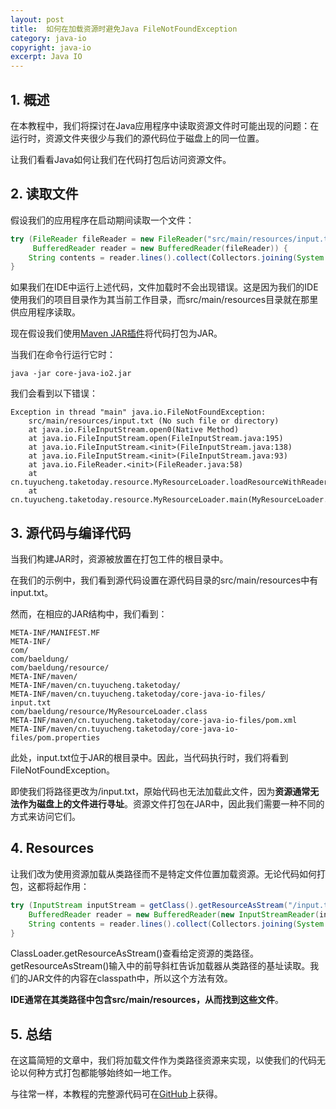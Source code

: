 ```yaml
---
layout: post
title:  如何在加载资源时避免Java FileNotFoundException
category: java-io
copyright: java-io
excerpt: Java IO
---
```


## 1. 概述

在本教程中，我们将探讨在Java应用程序中读取资源文件时可能出现的问题：在运行时，资源文件夹很少与我们的源代码位于磁盘上的同一位置。

让我们看看Java如何让我们在代码打包后访问资源文件。

## 2. 读取文件

假设我们的应用程序在启动期间读取一个文件：

```java
try (FileReader fileReader = new FileReader("src/main/resources/input.txt"); 
     BufferedReader reader = new BufferedReader(fileReader)) {
    String contents = reader.lines().collect(Collectors.joining(System.lineSeparator()));
}
```

如果我们在IDE中运行上述代码，文件加载时不会出现错误。这是因为我们的IDE使用我们的项目目录作为其当前工作目录，而src/main/resources目录就在那里供应用程序读取。

现在假设我们使用[Maven JAR插件](https://www.baeldung.com/executable-jar-with-maven)将代码打包为JAR。

当我们在命令行运行它时：

```shell
java -jar core-java-io2.jar
```

我们会看到以下错误：

```plaintext
Exception in thread "main" java.io.FileNotFoundException: 
    src/main/resources/input.txt (No such file or directory)
	at java.io.FileInputStream.open0(Native Method)
	at java.io.FileInputStream.open(FileInputStream.java:195)
	at java.io.FileInputStream.<init>(FileInputStream.java:138)
	at java.io.FileInputStream.<init>(FileInputStream.java:93)
	at java.io.FileReader.<init>(FileReader.java:58)
	at cn.tuyucheng.taketoday.resource.MyResourceLoader.loadResourceWithReader(MyResourceLoader.java:14)
	at cn.tuyucheng.taketoday.resource.MyResourceLoader.main(MyResourceLoader.java:37)
```

## 3. 源代码与编译代码

当我们构建JAR时，资源被放置在打包工件的根目录中。

在我们的示例中，我们看到源代码设置在源代码目录的src/main/resources中有input.txt。

然而，在相应的JAR结构中，我们看到：

```plaintext
META-INF/MANIFEST.MF
META-INF/
com/
com/baeldung/
com/baeldung/resource/
META-INF/maven/
META-INF/maven/cn.tuyucheng.taketoday/
META-INF/maven/cn.tuyucheng.taketoday/core-java-io-files/
input.txt
com/baeldung/resource/MyResourceLoader.class
META-INF/maven/cn.tuyucheng.taketoday/core-java-io-files/pom.xml
META-INF/maven/cn.tuyucheng.taketoday/core-java-io-files/pom.properties
```

此处，input.txt位于JAR的根目录中。因此，当代码执行时，我们将看到FileNotFoundException。

即使我们将路径更改为/input.txt，原始代码也无法加载此文件，因为**资源通常无法作为磁盘上的文件进行寻址**。资源文件打包在JAR中，因此我们需要一种不同的方式来访问它们。

## 4. Resources

让我们改为使用资源加载从类路径而不是特定文件位置加载资源。无论代码如何打包，这都将起作用：

```java
try (InputStream inputStream = getClass().getResourceAsStream("/input.txt");
    BufferedReader reader = new BufferedReader(new InputStreamReader(inputStream))) {
    String contents = reader.lines().collect(Collectors.joining(System.lineSeparator()));
}
```

ClassLoader.getResourceAsStream()查看给定资源的类路径。getResourceAsStream()输入中的前导斜杠告诉加载器从类路径的基址读取。我们的JAR文件的内容在classpath中，所以这个方法有效。

**IDE通常在其类路径中包含src/main/resources，从而找到这些文件**。

## 5. 总结

在这篇简短的文章中，我们将加载文件作为类路径资源来实现，以使我们的代码无论以何种方式打包都能够始终如一地工作。

与往常一样，本教程的完整源代码可在[GitHub](https://github.com/tuyucheng7/taketoday-tutorial4j/tree/master/java-core-modules/java-io-1)上获得。
